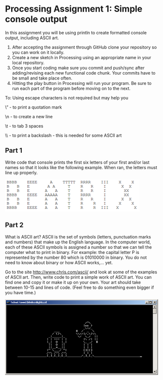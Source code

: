 # Processing Assignment 1: Simple console output

In this assignment you will be using println to create formatted console output, including ASCII art.

1. After accepting the assignment through GitHub clone your repository so you can work on it locally.
2. Create a new sketch in Processing using an appropriate name in your local repository.
3. Once you start coding make sure you commit and push/sync after adding/revising each new functional code chunk. Your commits have to be small and take place often.
4. Hitting the play button in Processing will run your program. Be sure to run each part of the program before moving on to the next.

To: Using escape characters is not required but may help you

\” - to print a quotation mark

\n - to create a new line

\t - to tab 3 spaces

\\\ - to print a backslash - this is needed for some ASCII art

## Part 1
Write code that console prints the first six letters of your first and/or last names so that it looks like the following example.  When ran, the letters must line up properly.

![](images/beatrix.png)

## Part 2
What is ASCII art?  ASCII is the set of symbols (letters, punctuation marks and numbers) that make up the English language.  In the computer world, each of these ASCII symbols is assigned a number so that we can tell the computer what to print in binary.  For example: the capital letter P is represented by the number 80 which is 01010000 in binary. You do not need to know about binary or how ASCII works,... yet.  

Go to the site http://www.chris.com/ascii/ and look at some of the examples of ASCII art.  Then, write code to print a simple work of ASCII art. You can find one and copy it or make it up on your own. Your art should take between 10-15 and lines of code.  (Feel free to do something even bigger if you have time.)

![](images/ASCIIStarwars.jpg)
